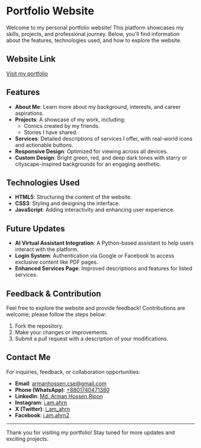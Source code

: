 # Portfolio Website

Welcome to my personal portfolio website! This platform showcases my skills, projects, and professional journey. Below, you'll find information about the features, technologies used, and how to explore the website.

## Website Link
[Visit my portfolio](https://armanhossen.vercel.app/)

## Features
- **About Me**: Learn more about my background, interests, and career aspirations.
- **Projects**: A showcase of my work, including:
  - Comics created by my friends.
  - Stories I have shared.
- **Services**: Detailed descriptions of services I offer, with real-world icons and actionable buttons.
- **Responsive Design**: Optimized for viewing across all devices.
- **Custom Design**: Bright green, red, and deep dark tones with starry or cityscape-inspired backgrounds for an engaging aesthetic.

## Technologies Used
- **HTML5**: Structuring the content of the website.
- **CSS3**: Styling and designing the interface.
- **JavaScript**: Adding interactivity and enhancing user experience.

## Future Updates
- **AI Virtual Assistant Integration**: A Python-based assistant to help users interact with the platform.
- **Login System**: Authentication via Google or Facebook to access exclusive content like PDF pages.
- **Enhanced Services Page**: Improved descriptions and features for listed services.

## Feedback & Contribution
Feel free to explore the website and provide feedback! Contributions are welcome; please follow the steps below:

1. Fork the repository.
2. Make your changes or improvements.
3. Submit a pull request with a description of your modifications.

## Contact Me
For inquiries, feedback, or collaboration opportunities:

- **Email**: [armanhossen.cse@gmail.com](mailto:armanhossen.cse@gmail.com)
- **Phone (WhatsApp)**: [+8801740471380](https://wa.me/8801740471380)
- **LinkedIn**: [Md. Arman Hossen Ripon](https://www.linkedin.com/in/1ahrn/)
- **Instagram**: [i.am.ahrn](https://www.instagram.com/i.am.ahrn/)
- **X (Twitter)**: [i_am_ahrn](https://x.com/i_am_ahrn)
- **Facebook**: [i.am.ahrn2](https://www.facebook.com/i.am.ahrn2)

---

Thank you for visiting my portfolio! Stay tuned for more updates and exciting projects.
